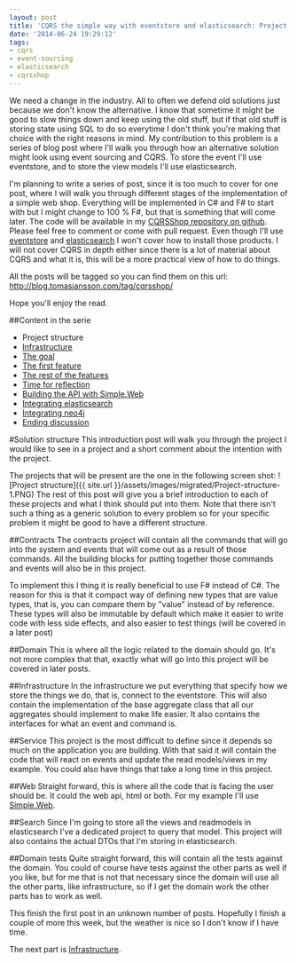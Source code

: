 ```yaml
---
layout: post
title: 'CQRS the simple way with eventstore and elasticsearch: Project structure'
date: '2014-06-24 19:29:12'
tags:
- cqrs
- event-sourcing
- elasticsearch
- cqrsshop
---
```


We need a change in the industry. All to often we defend old solutions just because we don't know the alternative. I know that sometime it might be good to slow things down and keep using the old stuff, but if that old stuff is storing state using SQL to do so everytime I don't think you're making that choice with the right reasons in mind. My contribution to this problem is a series of blog post where I'll walk you through how an alternative solution might look using event sourcing and CQRS. To store the event I'll use eventstore, and to store the view models I'll use elasticsearch. 

I'm planning to write a series of post, since it is too much to cover for one post, where I will walk you through different stages of the implementation of a simple web shop. Everything will be implemented in C# and F# to start with but I might change to 100 % F#, but that is something that will come later. The code will be available in my [CQRSShop repository on github](https://github.com/mastoj/CQRSShop). Please feel free to comment or come with pull request. Even though I'll use [eventstore](http://geteventstore.com) and [elasticsearch](http://www.elasticsearch.org/) I won't cover how to install those products. I will not cover CQRS in depth either since there is a lot of material about CQRS and what it is, this will be a more practical view of how to do things.

All the posts will be tagged so you can find them on this url: http://blog.tomasjansson.com/tag/cqrsshop/ 

Hope you'll enjoy the read.

##Content in the serie
 * Project structure
 * [Infrastructure](http://blog.tomasjansson.com/cqrs-the-simple-way-with-eventstore-and-elasticsearch-infrastructure/)
 * [The goal](http://blog.tomasjansson.com/cqrs-the-simple-way-with-eventstore-and-elasticsearch-the-goal/)
 * [The first feature](http://blog.tomasjansson.com/cqrs-the-simple-way-with-eventstore-and-elasticsearch-implementing-the-first-features/)
 * [The rest of the features](http://blog.tomasjansson.com/cqrs-the-simple-way-with-eventstore-and-elasticsearch-implementing-the-rest-of-the-features/)
 * [Time for reflection](http://blog.tomasjansson.com/cqrs-the-simple-way-with-eventstore-and-elasticsearch-time-for-reflection/)
 * [Building the API with Simple.Web](http://blog.tomasjansson.com/cqrs-the-simple-way-with-eventstore-and-elasticsearch-build-the-api-with-simple-web/)
 * [Integrating elasticsearch](http://blog.tomasjansson.com/cqrs-the-simple-way-with-eventstore-and-elasticsearch-integrating-elasticsearch/)
 * [Integrating neo4j](http://blog.tomasjansson.com/cqrs-the-simple-way-with-eventstore-and-elasticsearch-let-us-throw-neo4j-into-the-mix/)
 * [Ending discussion](http://blog.tomasjansson.com/ending-discussion-to-my-blog-series-about-cqrs-and-event-sourcing/)

#Solution structure
This introduction post will walk you through the project I would like to see in a project and a short comment about the intention with the project.

The projects that will be present are the one in the following screen shot:
![Project structure]({{ site.url }}/assets/images/migrated/Project-structure-1.PNG)
The rest of this post will give you a brief introduction to each of these projects and what I think should put into them. Note that there isn't such a thing as a generic solution to every problem so for your specific problem it might be good to have a different structure.

##Contracts
The contracts project will contain all the commands that will go into the system and events that will come out as a result of those commands. All the building blocks for putting together those commands and events will also be in this project.

To implement this I thing it is really beneficial to use F# instead of C#. The reason for this is that it compact way of defining new types that are value types, that is, you can compare them by "value" instead of by reference. These types will also be immutable by default which make it easier to write code with less side effects, and also easier to test things (will be covered in a later post)

##Domain
This is where all the logic related to the domain should go. It's not more complex that that, exactly what will go into this project will be covered in later posts.

##Infrastructure
In the infrastructure we put everything that specify how we store the things we do, that is, connect to the eventstore. This will also contain the implementation of the base aggregate class that all our aggregates should implement to make life easier. It also contains the interfaces for what an event and command is.

##Service
This project is the most difficult to define since it depends so much on the application you are building. With that said it will contain the code that will react on events and update the read models/views in my example. You could also have things that take a long time in this project.  

##Web
Straight forward, this is where all the code that is facing the user should be. It could the web api, html or both. For my example I'll use [Simple.Web](https://github.com/markrendle/Simple.Web).

##Search
Since I'm going to store all the views and readmodels in elasticsearch I've a dedicated project to query that model. This project will also contains the actual DTOs that I'm storing in elasticsearch.

##Domain tests
Quite straight forward, this will contain all the tests against the domain. You could of course have tests against the other parts as well if you like, but for me that is not that necessary since the domain will use all the other parts, like infrastructure, so if I get the domain work the other parts has to work as well.

This finish the first post in an unknown number of posts. Hopefully I finish a couple of more this week, but the weather is nice so I don't know if I have time.

The next part is [Infrastructure](http://blog.tomasjansson.com/cqrs-the-simple-way-with-eventstore-and-elasticsearch-infrastructure/).
